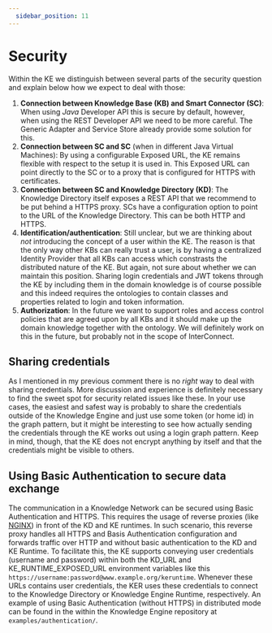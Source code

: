 ```yaml
---
  sidebar_position: 11
---
```


# Security
Within the KE we distinguish between several parts of the security question and explain below how we expect to deal with those:

1) **Connection between Knowledge Base (KB) and Smart Connector (SC)**: When using _Java_ Developer API this is secure by default, however, when using the REST Developer API we need to be more careful. The Generic Adapter and Service Store already provide some solution for this.
2) **Connection between SC and SC** (when in different Java Virtual Machines): By using a configurable Exposed URL, the KE remains flexible with respect to the setup it is used in. This Exposed URL can point directly to the SC or to a proxy that is configured for HTTPS with certificates.
3) **Connection between SC and Knowledge Directory (KD)**: The Knowledge Directory itself exposes a REST API that we recommend to be put behind a HTTPS proxy. SCs have a configuration option to point to the URL of the Knowledge Directory. This can be both HTTP and HTTPS.
4) **Identification/authentication**: Still unclear, but we are thinking about *not* introducing the concept of a user within the KE. The reason is that the only way other KBs can really trust a user, is by having a centralized Identity Provider that all KBs can access which constrasts the distributed nature of the KE. But again, not sure about whether we can maintain this position. Sharing login credentials and JWT tokens through the KE by including them in the domain knowledge is of course possible and this indeed requires the ontologies to contain classes and properties related to login and token information.
5) **Authorization**: In the future we want to support roles and access control policies that are agreed upon by all KBs and it should make up the domain knowledge together with the ontology. We will definitely work on this in the future, but probably not in the scope of InterConnect.


## Sharing credentials

As I mentioned in my previous comment there is no _right_ way to deal with sharing credentials. More discussion and experience is definitely necessary to find the sweet spot for security related issues like these. In your use cases, the easiest and safest way is probably to share the credentials outside of the Knowledge Engine and just use some token (or home id) in the graph pattern, but it might be interesting to see how actually sending the credentials through the KE works out using a login graph pattern. Keep in mind, though, that the KE does not encrypt anything by itself and that the credentials might be visible to others.

## Using Basic Authentication to secure data exchange

The communication in a Knowledge Network can be secured using Basic Authentication and HTTPS. This requires the usage of reverse proxies (like [NGINX](https://www.nginx.org/)) in front of the KD and KE runtimes. In such scenario, this reverse proxy handles all HTTPS and Basis Authentication configuration and forwards traffic over HTTP and without basic authentication to the KD and KE Runtime. To facilitate this, the KE supports conveying user credentials (username and password) within both the KD_URL and KE_RUNTIME_EXPOSED_URL environment variables like this `https://username:password@www.example.org/keruntime`. Whenever these URLs contains user credentials, the KER uses these credentials to connect to the Knowledge Directory or Knowledge Engine Runtime, respectively. An example of using Basic Authentication (without HTTPS) in distributed mode can be found in the within the Knowledge Engine repository at `examples/authentication/`.

